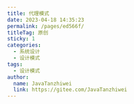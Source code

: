 ```yaml
---
title: 代理模式
date: 2023-04-18 14:35:23
permalink: /pages/ed566f/
titleTag: 原创
sticky: 1
categories:
  - 系统设计
  - 设计模式
tags:
  - 设计模式
author: 
  name: JavaTanzhiwei
  link: https://gitee.com/JavaTanzhiwei
---
```

